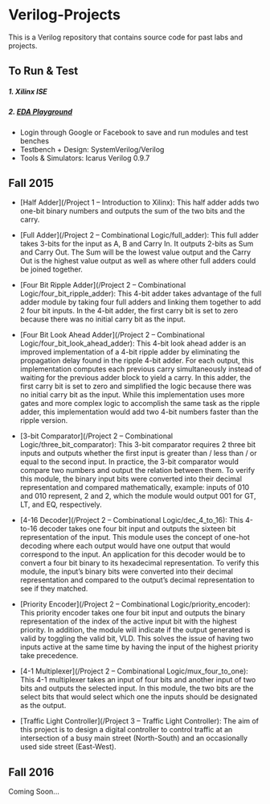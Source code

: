 # Verilog-Projects
This is a Verilog repository that contains source code for past labs and projects.

## To Run & Test
##### 1. Xilinx ISE

##### 2. [EDA Playground](http://www.edaplayground.com/home)
- Login through Google or Facebook to save and run modules and test benches
- Testbench + Design: SystemVerilog/Verilog
- Tools & Simulators: Icarus Verilog 0.9.7

## Fall 2015

- [Half Adder](/Project 1 – Introduction to Xilinx): This half adder adds two one-bit binary numbers and outputs the sum of the two bits and the carry.

- [Full Adder](/Project 2 – Combinational Logic/full_adder): This full adder takes 3-bits for the input as A, B and Carry In. It outputs 2-bits as Sum and Carry Out. The Sum will be the lowest value output and the Carry Out is the highest value output as well as where other full adders could be joined together. 

- [Four Bit Ripple Adder](/Project 2 – Combinational Logic/four_bit_ripple_adder): This 4-bit adder takes advantage of the full adder module by taking four full  adders and linking them together to add 2 four bit inputs. In the 4-bit adder, the first carry bit is set to zero because there was no initial carry bit as the input. 

- [Four Bit Look Ahead Adder](/Project 2 – Combinational Logic/four_bit_look_ahead_adder): This 4-bit look ahead adder is an improved implementation of a 4-bit ripple adder by eliminating the propagation delay found in the ripple 4-bit adder. For each output, this implementation computes each previous carry simultaneously instead of waiting for the previous adder block to yield a carry. In this adder, the first carry bit is set to zero and simplified the logic because there was no initial carry bit as the input. While this implementation uses more gates and more complex logic to accomplish the same task as the ripple adder, this implementation would add two 4-bit numbers faster than the ripple version.

- [3-bit Comparator](/Project 2 – Combinational Logic/three_bit_comparator): This 3-bit comparator requires 2 three bit inputs and outputs whether the first input is greater than / less than / or equal to the second input. In practice, the 3-bit comparator would compare two numbers and output the relation between them. To verify this module, the binary input bits were converted into their decimal representation and compared mathematically, example: inputs of 010 and 010 represent, 2 and 2, which the module would output 001 for GT, LT, and EQ, respectively. 

- [4-16 Decoder](/Project 2 – Combinational Logic/dec_4_to_16): This 4-to-16 decoder takes one four bit input and outputs the sixteen bit representation of the input. This module uses the concept of one-hot decoding where each output would have one output that would correspond to the input. An application for this decoder would be to convert a four bit binary to its hexadecimal representation. To verify this module, the input’s binary bits were converted into their decimal representation and compared to the output’s decimal representation to see if they matched.

- [Priority Encoder](/Project 2 – Combinational Logic/priority_encoder): This priority encoder takes one four bit input and outputs the binary representation of the index of the active input bit with the highest priority. In addition, the module will indicate if the output generated is valid by toggling the valid bit, VLD. This solves the issue of having two inputs active at the same time by having the input of the highest priority take precedence.

- [4-1 Multiplexer](/Project 2 – Combinational Logic/mux_four_to_one): This 4-1 multiplexer takes an input of four bits and another input of two bits and outputs the selected input. In this module, the two bits are the select bits that would select which one the inputs should be designated as the output. 

- [Traffic Light Controller](/Project 3 – Traffic Light Controller): The aim of this project is to design a digital controller to control traffic at an intersection of a busy main street (North-South) and an occasionally used side street (East-West).

## Fall 2016

Coming Soon...